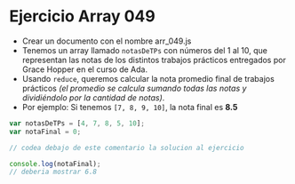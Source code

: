 # Ejercicio Array 049

* Crear un documento con el nombre arr_049.js
* Tenemos un array llamado `notasDeTPs` con números del 1 al 10, que representan las notas de los distintos trabajos prácticos entregados por Grace Hopper en el curso de Ada.
* Usando `reduce`, queremos calcular la nota promedio final de trabajos prácticos _(el promedio se calcula sumando todas las notas y dividiéndolo por la cantidad de notas)_.
* Por ejemplo: Si tenemos `[7, 8, 9, 10]`, la nota final es **8.5**

```js
var notasDeTPs = [4, 7, 8, 5, 10];
var notaFinal = 0;

// codea debajo de este comentario la solucion al ejercicio

console.log(notaFinal);
// deberia mostrar 6.8
```